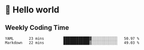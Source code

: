 # 🍻 Hello world

## Weekly Coding Time
<!--START_SECTION:waka-->

```text
YAML       23 mins         ████████████▓░░░░░░░░░░░░   50.97 %
Markdown   22 mins         ████████████▒░░░░░░░░░░░░   49.03 %
```

<!--END_SECTION:waka-->
